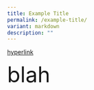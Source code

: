 ```yaml
---
title: Example Title
permalink: /example-title/
variant: markdown
description: ""
---
```

<p><a href="https://www.google.com" rel="noopener nofollow" target="_blank">hyperlink</a>
</p>

<div style="font-size: 50px">blah</div>
